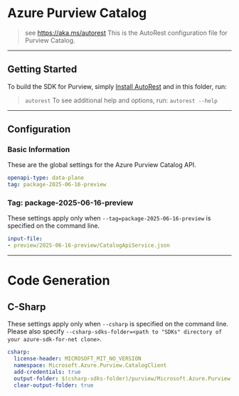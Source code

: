 # Azure Purview Catalog

> see https://aka.ms/autorest
This is the AutoRest configuration file for Purview Catalog.

---

## Getting Started

To build the SDK for Purview, simply [Install AutoRest](https://aka.ms/autorest/install) and in this folder, run:

> `autorest`
To see additional help and options, run:
> `autorest --help`
---

## Configuration

### Basic Information

These are the global settings for the Azure Purview Catalog API.

``` yaml
openapi-type: data-plane
tag: package-2025-06-16-preview
```

### Tag: package-2025-06-16-preview

These settings apply only when `--tag=package-2025-06-16-preview` is specified on the command line.

``` yaml $(tag) == 'package-2025-06-16-preview'
input-file:
- preview/2025-06-16-preview/CatalogApiService.json
```

---

# Code Generation

## C-Sharp

These settings apply only when `--csharp` is specified on the command line.
Please also specify `--csharp-sdks-folder=<path to "SDKs" directory of your azure-sdk-for-net clone>`.

``` yaml $(csharp)
csharp:
  license-header: MICROSOFT_MIT_NO_VERSION
  namespace: Microsoft.Azure.Purview.CatalogClient
  add-credentials: true
  output-folder: $(csharp-sdks-folder)/purview/Microsoft.Azure.Purview.Catalog/src/Generated
  clear-output-folder: true
```
